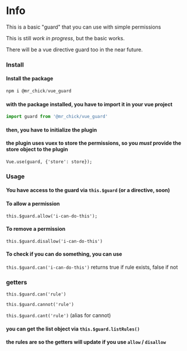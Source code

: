 # Info

This is a basic "guard" that you can use with simple permissions

This is still *work in progress*, but the basic works.

There will be a vue directive guard too in the near future.

### Install

#### Install the package 

```js
npm i @mr_chick/vue_guard
```

#### with the package installed, you have to import it in your vue project

```js
import guard from '@mr_chick/vue_guard'
```

#### then, you have to initialize the plugin
#### the plugin uses vuex to store the permissions, so you *must* provide the store object to the plugin

`Vue.use(guard, {'store': store});
`

### Usage

#### You have access to the guard via `this.$guard` (or a directive, soon)


#### To allow a permission

`this.$guard.allow('i-can-do-this');`

#### To remove a permission

`this.$guard.disallow('i-can-do-this')`


#### To check if you can do something, you can use 

`this.$guard.can('i-can-do-this')` returns true if rule exists, false if not

### getters

`this.$guard.can('rule')`

`this.$guard.cannot('rule')`

`this.$guard.cant('rule')` (alias for cannot)


#### you can get the list object via `this.$guard.listRules()`


#### the rules are so the getters will update if you use `allow` / `disallow`
